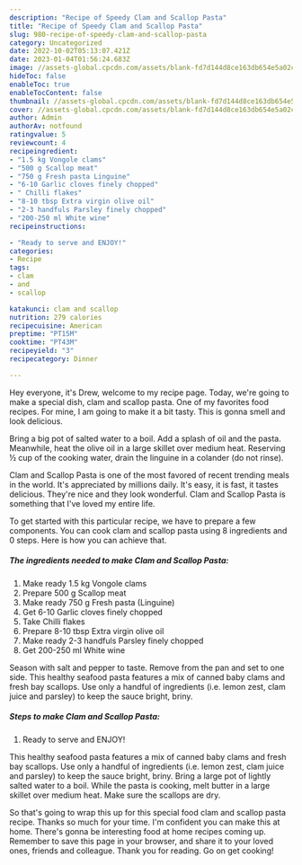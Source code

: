 ```yaml
---
description: "Recipe of Speedy Clam and Scallop Pasta"
title: "Recipe of Speedy Clam and Scallop Pasta"
slug: 980-recipe-of-speedy-clam-and-scallop-pasta
category: Uncategorized
date: 2022-10-02T05:13:07.421Z
date: 2023-01-04T01:56:24.683Z
image: //assets-global.cpcdn.com/assets/blank-fd7d144d8ce163db654e5a02c40b08a2775adb7897d16e4062681dc7e1b2800f.png
hideToc: false
enableToc: true
enableTocContent: false
thumbnail: //assets-global.cpcdn.com/assets/blank-fd7d144d8ce163db654e5a02c40b08a2775adb7897d16e4062681dc7e1b2800f.png
cover: //assets-global.cpcdn.com/assets/blank-fd7d144d8ce163db654e5a02c40b08a2775adb7897d16e4062681dc7e1b2800f.png
author: Admin
authorAv: notfound
ratingvalue: 5
reviewcount: 4
recipeingredient:
- "1.5 kg Vongole clams"
- "500 g Scallop meat"
- "750 g Fresh pasta Linguine"
- "6-10 Garlic cloves finely chopped"
- " Chilli flakes"
- "8-10 tbsp Extra virgin olive oil"
- "2-3 handfuls Parsley finely chopped"
- "200-250 ml White wine"
recipeinstructions:

- "Ready to serve and ENJOY!"
categories:
- Recipe
tags:
- clam
- and
- scallop

katakunci: clam and scallop 
nutrition: 279 calories
recipecuisine: American
preptime: "PT15M"
cooktime: "PT43M"
recipeyield: "3"
recipecategory: Dinner

---
```



Hey everyone, it's Drew, welcome to my recipe page. Today, we're going to make a special dish, clam and scallop pasta. One of my favorites food recipes. For mine, I am going to make it a bit tasty. This is gonna smell and look delicious.

Bring a big pot of salted water to a boil. Add a splash of oil and the pasta. Meanwhile, heat the olive oil in a large skillet over medium heat. Reserving ½ cup of the cooking water, drain the linguine in a colander (do not rinse).

Clam and Scallop Pasta is one of the most favored of recent trending meals in the world. It's appreciated by millions daily. It's easy, it is fast, it tastes delicious. They're nice and they look wonderful. Clam and Scallop Pasta is something that I've loved my entire life.


To get started with this particular recipe, we have to prepare a few components. You can cook clam and scallop pasta using 8 ingredients and 0 steps. Here is how you can achieve that.

<!--inarticleads1-->

##### The ingredients needed to make Clam and Scallop Pasta:

1. Make ready 1.5 kg Vongole clams
1. Prepare 500 g Scallop meat
1. Make ready 750 g Fresh pasta (Linguine)
1. Get 6-10 Garlic cloves finely chopped
1. Take  Chilli flakes
1. Prepare 8-10 tbsp Extra virgin olive oil
1. Make ready 2-3 handfuls Parsley finely chopped
1. Get 200-250 ml White wine


Season with salt and pepper to taste. Remove from the pan and set to one side. This healthy seafood pasta features a mix of canned baby clams and fresh bay scallops. Use only a handful of ingredients (i.e. lemon zest, clam juice and parsley) to keep the sauce bright, briny. 

<!--inarticleads2-->

##### Steps to make Clam and Scallop Pasta:


1. Ready to serve and ENJOY!

This healthy seafood pasta features a mix of canned baby clams and fresh bay scallops. Use only a handful of ingredients (i.e. lemon zest, clam juice and parsley) to keep the sauce bright, briny. Bring a large pot of lightly salted water to a boil. While the pasta is cooking, melt butter in a large skillet over medium heat. Make sure the scallops are dry. 

So that's going to wrap this up for this special food clam and scallop pasta recipe. Thanks so much for your time. I'm confident you can make this at home. There's gonna be interesting food at home recipes coming up. Remember to save this page in your browser, and share it to your loved ones, friends and colleague. Thank you for reading. Go on get cooking!
